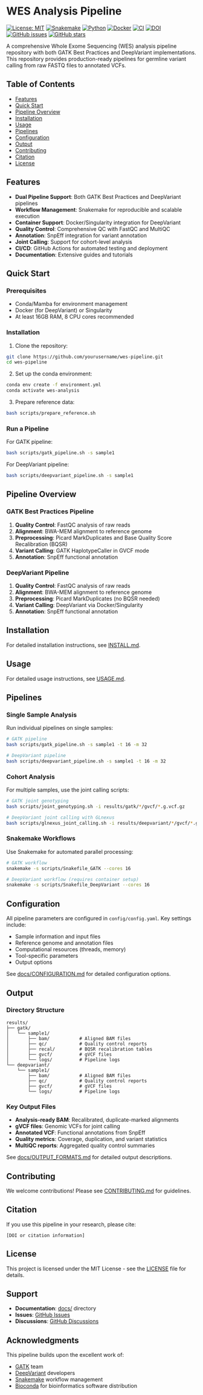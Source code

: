 # WES Analysis Pipeline

[![License: MIT](https://img.shields.io/badge/License-MIT-yellow.svg)](https://opensource.org/licenses/MIT)
[![Snakemake](https://img.shields.io/badge/snakemake-≥7.0-brightgreen.svg)](https://snakemake.github.io)
[![Python](https://img.shields.io/badge/python-3.9+-blue.svg)](https://www.python.org/)
[![Docker](https://img.shields.io/badge/docker-%230db7ed.svg)](https://www.docker.com/)
[![CI](https://github.com/yourusername/wes-pipeline/actions/workflows/ci.yml/badge.svg)](https://github.com/yourusername/wes-pipeline/actions/workflows/ci.yml)
[![DOI](https://zenodo.org/badge/DOI/10.5281/zenodo.1234567.svg)](https://doi.org/10.5281/zenodo.1234567)
[![GitHub issues](https://img.shields.io/github/issues/yourusername/wes-pipeline.svg)](https://github.com/yourusername/wes-pipeline/issues)
[![GitHub stars](https://img.shields.io/github/stars/yourusername/wes-pipeline.svg)](https://github.com/yourusername/wes-pipeline/stargazers)

A comprehensive Whole Exome Sequencing (WES) analysis pipeline repository with both GATK Best Practices and DeepVariant implementations. This repository provides production-ready pipelines for germline variant calling from raw FASTQ files to annotated VCFs.

## Table of Contents

- [Features](#features)
- [Quick Start](#quick-start)
- [Pipeline Overview](#pipeline-overview)
- [Installation](#installation)
- [Usage](#usage)
- [Pipelines](#pipelines)
- [Configuration](#configuration)
- [Output](#output)
- [Contributing](#contributing)
- [Citation](#citation)
- [License](#license)

## Features

- **Dual Pipeline Support**: Both GATK Best Practices and DeepVariant pipelines
- **Workflow Management**: Snakemake for reproducible and scalable execution
- **Container Support**: Docker/Singularity integration for DeepVariant
- **Quality Control**: Comprehensive QC with FastQC and MultiQC
- **Annotation**: SnpEff integration for variant annotation
- **Joint Calling**: Support for cohort-level analysis
- **CI/CD**: GitHub Actions for automated testing and deployment
- **Documentation**: Extensive guides and tutorials

## Quick Start

### Prerequisites

- Conda/Mamba for environment management
- Docker (for DeepVariant) or Singularity
- At least 16GB RAM, 8 CPU cores recommended

### Installation

1. Clone the repository:
```bash
git clone https://github.com/yourusername/wes-pipeline.git
cd wes-pipeline
```

2. Set up the conda environment:
```bash
conda env create -f environment.yml
conda activate wes-analysis
```

3. Prepare reference data:
```bash
bash scripts/prepare_reference.sh
```

### Run a Pipeline

For GATK pipeline:
```bash
bash scripts/gatk_pipeline.sh -s sample1
```

For DeepVariant pipeline:
```bash
bash scripts/deepvariant_pipeline.sh -s sample1
```

## Pipeline Overview

### GATK Best Practices Pipeline

1. **Quality Control**: FastQC analysis of raw reads
2. **Alignment**: BWA-MEM alignment to reference genome
3. **Preprocessing**: Picard MarkDuplicates and Base Quality Score Recalibration (BQSR)
4. **Variant Calling**: GATK HaplotypeCaller in GVCF mode
5. **Annotation**: SnpEff functional annotation

### DeepVariant Pipeline

1. **Quality Control**: FastQC analysis of raw reads
2. **Alignment**: BWA-MEM alignment to reference genome
3. **Preprocessing**: Picard MarkDuplicates (no BQSR needed)
4. **Variant Calling**: DeepVariant via Docker/Singularity
5. **Annotation**: SnpEff functional annotation

## Installation

For detailed installation instructions, see [INSTALL.md](INSTALL.md).

## Usage

For detailed usage instructions, see [USAGE.md](USAGE.md).

## Pipelines

### Single Sample Analysis

Run individual pipelines on single samples:

```bash
# GATK pipeline
bash scripts/gatk_pipeline.sh -s sample1 -t 16 -m 32

# DeepVariant pipeline
bash scripts/deepvariant_pipeline.sh -s sample1 -t 16 -m 32
```

### Cohort Analysis

For multiple samples, use the joint calling scripts:

```bash
# GATK joint genotyping
bash scripts/joint_genotyping.sh -i results/gatk/*/gvcf/*.g.vcf.gz

# DeepVariant joint calling with GLnexus
bash scripts/glnexus_joint_calling.sh -i results/deepvariant/*/gvcf/*.g.vcf.gz
```

### Snakemake Workflows

Use Snakemake for automated parallel processing:

```bash
# GATK workflow
snakemake -s scripts/Snakefile_GATK --cores 16

# DeepVariant workflow (requires container setup)
snakemake -s scripts/Snakefile_DeepVariant --cores 16
```

## Configuration

All pipeline parameters are configured in `config/config.yaml`. Key settings include:

- Sample information and input files
- Reference genome and annotation files
- Computational resources (threads, memory)
- Tool-specific parameters
- Output options

See [docs/CONFIGURATION.md](docs/CONFIGURATION.md) for detailed configuration options.

## Output

### Directory Structure

```
results/
├── gatk/
│   └── sample1/
│       ├── bam/           # Aligned BAM files
│       ├── qc/            # Quality control reports
│       ├── recal/         # BQSR recalibration tables
│       ├── gvcf/          # gVCF files
│       └── logs/          # Pipeline logs
└── deepvariant/
    └── sample1/
        ├── bam/           # Aligned BAM files
        ├── qc/            # Quality control reports
        ├── gvcf/          # gVCF files
        └── logs/          # Pipeline logs
```

### Key Output Files

- **Analysis-ready BAM**: Recalibrated, duplicate-marked alignments
- **gVCF files**: Genomic VCFs for joint calling
- **Annotated VCF**: Functional annotations from SnpEff
- **Quality metrics**: Coverage, duplication, and variant statistics
- **MultiQC reports**: Aggregated quality control summaries

See [docs/OUTPUT_FORMATS.md](docs/OUTPUT_FORMATS.md) for detailed output descriptions.

## Contributing

We welcome contributions! Please see [CONTRIBUTING.md](CONTRIBUTING.md) for guidelines.

## Citation

If you use this pipeline in your research, please cite:

```
[DOI or citation information]
```

## License

This project is licensed under the MIT License - see the [LICENSE](LICENSE) file for details.

## Support

- **Documentation**: [docs/](docs/) directory
- **Issues**: [GitHub Issues](https://github.com/yourusername/wes-pipeline/issues)
- **Discussions**: [GitHub Discussions](https://github.com/yourusername/wes-pipeline/discussions)

## Acknowledgments

This pipeline builds upon the excellent work of:

- [GATK](https://gatk.broadinstitute.org/) team
- [DeepVariant](https://github.com/google/deepvariant) developers
- [Snakemake](https://snakemake.github.io/) workflow management
- [Bioconda](https://bioconda.github.io/) for bioinformatics software distribution